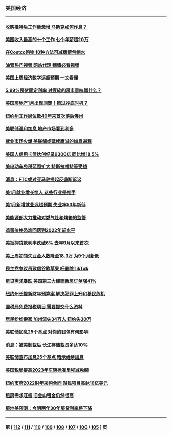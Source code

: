 ### 美国经济
---
#### [收购推特后工作量激增 马斯克如何作息？](../../pages/ncid1078158/n13923424.md?02070045) 
#### [美国收入最高的十个工作 七个年薪超20万](../../pages/ncid1078158/n13921953.md?02070045) 
#### [在Costco购物 10种方法可减缓荷包缩水](../../pages/ncid1078158/n13919239.md?02070045) 
#### [油管热门视频 网站代理 翻墙必看视频](http://138.2.39.72:81/youtube.html?epic-marker?02070045)
#### [美国上周经济数字远超预期 一文看懂](../../pages/ncid1078158/n13922549.md?02070045) 
#### [5.99%房贷固定利率 对疲软的房市意味着什么？](../../pages/ncid1078158/n13922185.md?02070045) 
#### [美国房地产1月出现回暖！错过抄底时机？](../../pages/ncid1078158/n13922172.md?02070045) 
#### [纽约州工作岗位数40年来首次落后佛州](../../pages/ncid1078158/n13922134.md?02070045) 
#### [美联储温和加息 地产市场看到利多](../../pages/ncid1078158/n13922037.md?02070045) 
#### [就业市场火爆 美联储或延续鹰派的加息进程](../../pages/ncid1078158/n13921939.md?02070045) 
#### [美国人信用卡债达创纪录9306亿 同比增18.5%](../../pages/ncid1078158/n13921985.md?02070045) 
#### [美电动车免税范围扩大 特斯拉福特等受益](../../pages/ncid1078158/n13921981.md?02070045) 
#### [消息：FTC或对亚马逊提起反垄断诉讼](../../pages/ncid1078158/n13921869.md?02070045) 
#### [美1月就业增长惊人 这些行业是推手](../../pages/ncid1078158/n13921855.md?02070045) 
#### [美1月新增就业远超预期 失业率53年新低](../../pages/ncid1078158/n13921828.md?02070045) 
#### [美能源部大力推动对燃气灶和烤箱的监管](../../pages/ncid1078158/n13921237.md?02070045) 
#### [鸡蛋价格恐难回落到2022年前水平](../../pages/ncid1078158/n13921015.md?02070045) 
#### [美抵押贷款利率跌破6% 去年9月以来首次](../../pages/ncid1078158/n13921231.md?02070045) 
#### [美上周初领失业金人数降至18.3万 为9个月新低](../../pages/ncid1078158/n13921046.md?02070045) 
#### [民主党参议员致信谷歌苹果 吁删除TikTok](../../pages/ncid1078158/n13920988.md?02070045) 
#### [房贷需求暴跌 美国第三大建商新房订单降41%](../../pages/ncid1078158/n13920753.md?02070045) 
#### [纽约州长提新财年预算案 解决犯罪上升和移民危机](../../pages/ncid1078158/n13920578.md?02070045) 
#### [国税局免费报税项目 需要提交什么资料](../../pages/ncid1078158/n13920568.md?02070045) 
#### [居民纷纷搬家 加州流失34万人 纽约失30万](../../pages/ncid1078158/n13920539.md?02070045) 
#### [美联储加息25个基点 对你的钱包有何影响](../../pages/ncid1078158/n13920454.md?02070045) 
#### [消息：被美制裁后 长江存储裁员多达10%](../../pages/ncid1078158/n13920203.md?02070045) 
#### [美联储宣布加息25个基点 暗示继续加息](../../pages/ncid1078158/n13920355.md?02070045) 
#### [美国税局提高2023年车辆标准里程减免额](../../pages/ncid1078158/n13920215.md?02070045) 
#### [纽约市府2022财年采购合同 游民项目高达16亿美元](../../pages/ncid1078158/n13919751.md?02070045) 
#### [租房需求旺盛 旧金山租金仍然很高](../../pages/ncid1078158/n13919816.md?02070045) 
#### [房地美预测：今明两年30年房贷利率将下降](../../pages/ncid1078158/n13919713.md?02070045) 

---
#### 第 [ [112](./112.md?02070045) / [111](./111.md?02070045) / [110](./110.md?02070045) / [109](./109.md?02070045) / [108](./108.md?02070045) / [107](./107.md?02070045) / [106](./106.md?02070045) / [105](./105.md?02070045) ] 页
